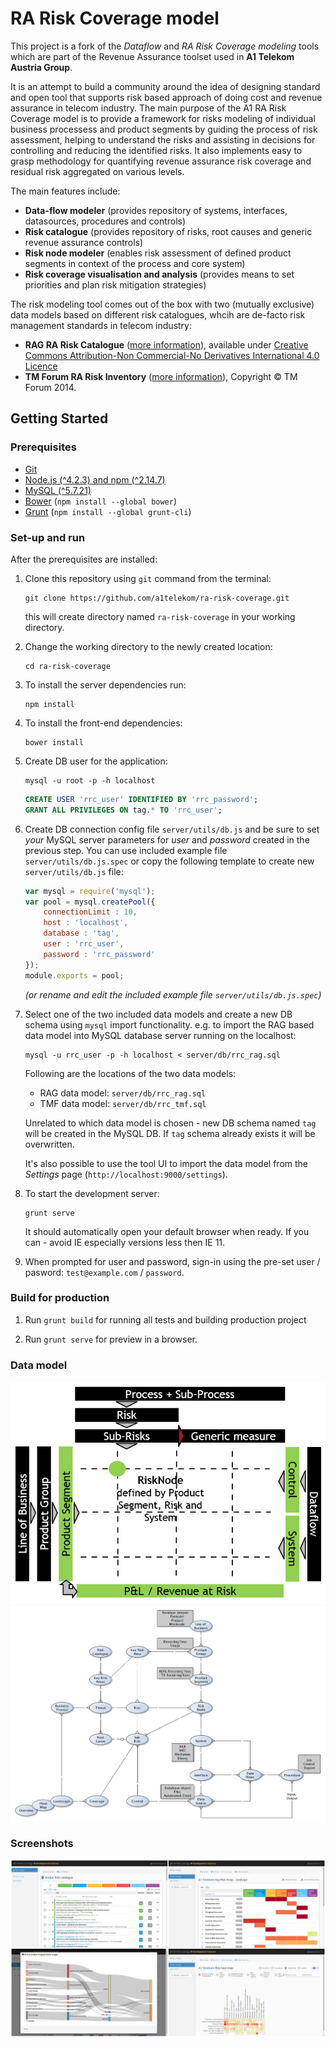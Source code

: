 # RA Risk Coverage model

This project is a fork of the *Dataflow* and *RA Risk Coverage modeling* tools which are part of the Revenue Assurance toolset used in **A1 Telekom Austria Group**. 

It is an attempt to build a community around the idea of designing standard and open tool that supports risk based approach of doing cost and revenue assurance in telecom industry. The main purpose of the A1 RA Risk Coverage model is to provide a framework for risks modeling of individual business processess and product segments by guiding the process of risk assessment, helping to understand the risks and assisting in decisions for controlling and reducing the identified risks. It also implements easy to grasp methodology for quantifying revenue assurance risk coverage and residual risk aggregated on various levels.

The main features include:

- **Data-flow modeler** (provides repository of systems, interfaces, datasources, procedures and controls)
- **Risk catalogue** (provides repository of risks, root causes and generic revenue assurance controls)
- **Risk node modeler** (enables risk assessment of defined product segments in context of the process and core system)
- **Risk coverage visualisation and analysis** (provides means to set priorities and plan risk mitigation strategies)

The risk modeling tool comes out of the box with two (mutually exclusive) data models based on different risk catalogues, whcih are de-facto risk management standards in telecom industry:
- **RAG RA Risk Catalogue** ([more information](https://riskandassurancegroup.org/)), available under [Creative Commons Attribution-Non Commercial-No Derivatives International 4.0 Licence](https://creativecommons.org/licenses/by-nc-nd/4.0/legalcode)
- **TM Forum RA Risk Inventory** ([more information](https://www.tmforum.org/resources/best-practice/gb941e-revenue-assurance-coverage-model-risk-inventory-v1-4-1/)), Copyright © TM Forum 2014.

## Getting Started

### Prerequisites

- [Git](https://git-scm.com/)
- [Node.js (^4.2.3) and npm (^2.14.7)](https://nodejs.org/en/download/)
- [MySQL (^5.7.21)](https://dev.mysql.com/downloads/mysql/)
- [Bower](https://bower.io/) (`npm install --global bower`)
- [Grunt](http://gruntjs.com/) (`npm install --global grunt-cli`)

### Set-up and run

After the prerequisites are installed:

1. Clone this repository using `git` command from the terminal:
	```shell
	git clone https://github.com/a1telekom/ra-risk-coverage.git
	```
	this will create directory named `ra-risk-coverage` in your working directory.

2. Change the working directory to the newly created location: 
	```shell
	cd ra-risk-coverage
	```

3. To install the server dependencies run:
	```shell
	npm install
	```

4. To install the front-end dependencies:
	```shell
	bower install
	```

5. Create DB user for the application:
	```shell
	mysql -u root -p -h localhost
	```

	```sql
	CREATE USER 'rrc_user' IDENTIFIED BY 'rrc_password';
	GRANT ALL PRIVILEGES ON tag.* TO 'rrc_user'; 
	```

6. Create DB connection config file `server/utils/db.js` and be sure to set *your* MySQL server parameters for *user* and *password* created in the previous step. You can use included example file `server/utils/db.js.spec` or copy the following template to create new `server/utils/db.js` file:

	```javascript
	var mysql = require('mysql');
	var pool = mysql.createPool({
		connectionLimit	: 10,
		host : 'localhost',
		database : 'tag',
		user : 'rrc_user',
		password : 'rrc_password'
	});
	module.exports = pool;
	``` 

	*(or rename and edit the included example file `server/utils/db.js.spec`)*

7. Select one of the two included data models and create a new DB schema using `mysql` import functionality. e.g. to import the RAG based data model into MySQL database server running on the localhost:
	```shell
	mysql -u rrc_user -p -h localhost < server/db/rrc_rag.sql
	```

	Following are the locations of the two data models:
	- RAG data model: `server/db/rrc_rag.sql`
	- TMF data model: `server/db/rrc_tmf.sql`

	Unrelated to which data model is chosen - new DB schema named `tag` will be created in the MySQL DB. If `tag` schema already exists it will be overwritten.

	It's also possible to use the tool UI to import the data model from the *Settings* page (`http://localhost:9000/settings`).

8. To start the development server:
	```shell
	grunt serve
	```
	It should automatically open your default browser when ready. If you can - avoid IE especially versions less then IE 11.

9. When prompted for user and password, sign-in using the pre-set user / pasword: `test@example.com` / `password`.

### Build for production

1. Run `grunt build` for running all tests and building production project 

2. Run `grunt serve` for preview in a browser.

### Data model

![RA Risk Coverage data model](static/images/rrc_data_model.png?raw=true "RA Risk Coverage data model")
![RA Risk Coverage data model detailed](static/images/rrc_data_model_detailed.png?raw=true "RA Risk Coverage data model detailed")

### Screenshots

![Look and feel](static/images/look_and_feel.png?raw=true "Look and feel")